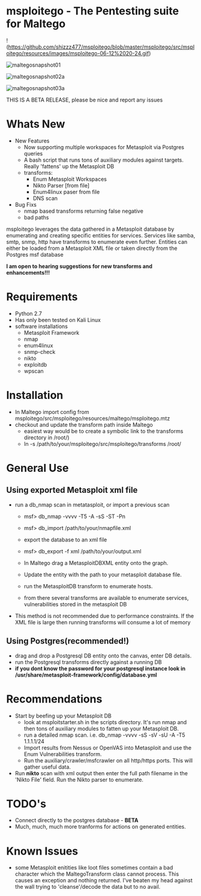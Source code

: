 **msploitego - The Pentesting suite for Maltego**
=================================================
!(https://github.com/shizzz477/msploitego/blob/master/msploitego/src/msploitego/resources/images/msploitego-06-12%2020-24.gif)

![maltegosnapshot01](https://user-images.githubusercontent.com/9602322/40849078-f941f302-658e-11e8-83b1-62aea49c5b65.png)

![maltegosnapshot02a](https://user-images.githubusercontent.com/9602322/40849101-0abae328-658f-11e8-976a-25a9c70498e6.png)

![maltegosnapshot03a](https://user-images.githubusercontent.com/9602322/40849110-109aa79c-658f-11e8-92fc-75631c49c2a6.png)

THIS IS A BETA RELEASE, please be nice and report any issues

Whats New
=========
* New Features
    * Now supporting multiple workspaces for Metasploit via Postgres queries
    * A bash script that runs tons of auxiliary modules against targets.  Really 'fattens' up the Metasploit DB
    * transforms:
        * Enum Metasploit Workspaces
        * Nikto Parser [from file]
        * Enum4linux paser from file
        * DNS scan
* Bug Fixs
    * nmap based transforms returning false negative
    * bad paths

msploitego leverages the data gathered in a Metasploit database by enumerating and creating specific entities for services.  Services like samba, smtp, snmp, http have transforms to enumerate even further.  Entities can either be loaded from a Metasploit XML file or taken directly from the Postgres msf database

**I am open to hearing suggestions for new transforms and enhancements!!!**

Requirements
============
- Python 2.7
- Has only been tested on Kali Linux
- software installations
  - Metasploit Framework
  - nmap
  - enum4linux
  - snmp-check
  - nikto
  - exploitdb
  - wpscan

Installation
============
- In Maltego import config from msploitego/src/msploitego/resources/maltego/msploitego.mtz
- checkout and update the transform path inside Maltego
    - easiest way would be to create a symbolic link to the transforms directory in /root/)
    - ln -s /path/to/your/msploitego/src/msploitego/transforms /root/

General Use
===========
Using exported Metasploit xml file
----------------------------------
- run a db_nmap scan in metatasploit, or import a previous scan
  - msf> db_nmap -vvvv -T5 -A -sS -ST -Pn <target>
  - msf> db_import /path/to/your/nmapfile.xml
  
  - export the database to an xml file
  - msf> db_export -f xml /path/to/your/output.xml

  - In Maltego drag a MetasploitDBXML entity onto the graph.
  - Update the entity with the path to your metasploit database file.
  - run the MetasploitDB transform to enumerate hosts.
  - from there several transforms are available to enumerate services, vulnerabilities stored in the metasploit DB
- This method is not recommended due to performance constraints.  If the XML file is large then running transforms will consume a lot of memory

Using Postgres(recommended!)
--------------
- drag and drop a Postgresql DB entity onto the canvas, enter DB details.
- run the Postgresql transforms directly against a running DB
- **if you dont know the password for your postgresql instance look in /usr/share/metasploit-framework/config/database.yml**

Recommendations
===============
- Start by beefing up your Metasploit DB
    - look at msploitstarter.sh in the scripts directory.  It's run nmap and then tons of auxiliary modules to fatten up your Metasploit DB.
    - run a detailed nmap scan.  i.e. db_nmap -vvvv -sS -sV -sU -A -T5 1.1.1.1/24
    - Import results from Nessus or OpenVAS into Metasploit and use the Enum Vulnerabilities transform. 
    - Run the auxiliary/crawler/msfcrawler on all http/https ports.  This will gather useful data.
- Run **nikto** scan with xml output then enter the full path filename in the 'Nikto File' field. Run the Nikto parser to enumerate.

TODO's
======
- Connect directly to the postgres database - **BETA**
- Much, much, much more tranforms for actions on generated entities.

Known Issues
============
- some Metasploit enitities like loot files sometimes contain a bad character which the MaltegoTransform class cannot process. This causes an exception and nothing returned. I've beaten my head against the wall trying to 'cleanse'/decode the data but to no avail.
